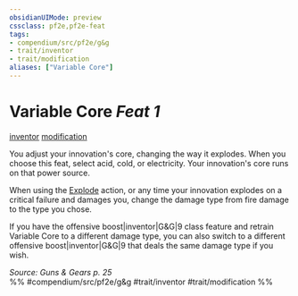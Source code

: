 ```yaml
---
obsidianUIMode: preview
cssclass: pf2e,pf2e-feat
tags:
- compendium/src/pf2e/g&g
- trait/inventor
- trait/modification
aliases: ["Variable Core"]
---
```

# Variable Core  *Feat 1*  
[inventor](rules/traits/inventor-g-g.md "Inventor Class Trait")  [modification](rules/traits/modification-g-g.md "Modification Feat Trait")  


You adjust your innovation's core, changing the way it explodes. When you choose this feat, select acid, cold, or electricity. Your innovation's core runs on that power source.

When using the [Explode](rules/actions/explode-g-g.md) action, or any time your innovation explodes on a critical failure and damages you, change the damage type from fire damage to the type you chose.

If you have the offensive boost|inventor|G&G|9 class feature and retrain Variable Core to a different damage type, you can also switch to a different offensive boost|inventor|G&G|9 that deals the same damage type if you wish.

*Source: Guns & Gears p. 25*  
%% #compendium/src/pf2e/g&g #trait/inventor #trait/modification %%